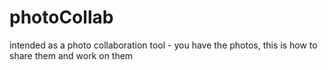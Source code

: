 # photoCollab
intended as a photo collaboration tool - you have the photos, this is how to share them and work on them
